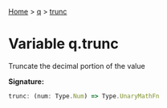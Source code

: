 [Home](../../../index.md) &gt; [q](../../q.md) &gt; [trunc](./trunc.md)

# Variable q.trunc

Truncate the decimal portion of the value

<b>Signature:</b>

```typescript
trunc: (num: Type.Num) => Type.UnaryMathFn
```
